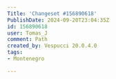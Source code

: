 ```yaml
---
Title: 'Changeset #156890618'
PublishDate: 2024-09-20T23:04:35Z
id: 156890618
user: Tomas_J
comment: Path
created_by: Vespucci 20.0.4.0
tags:
- Montenegro

---
```

